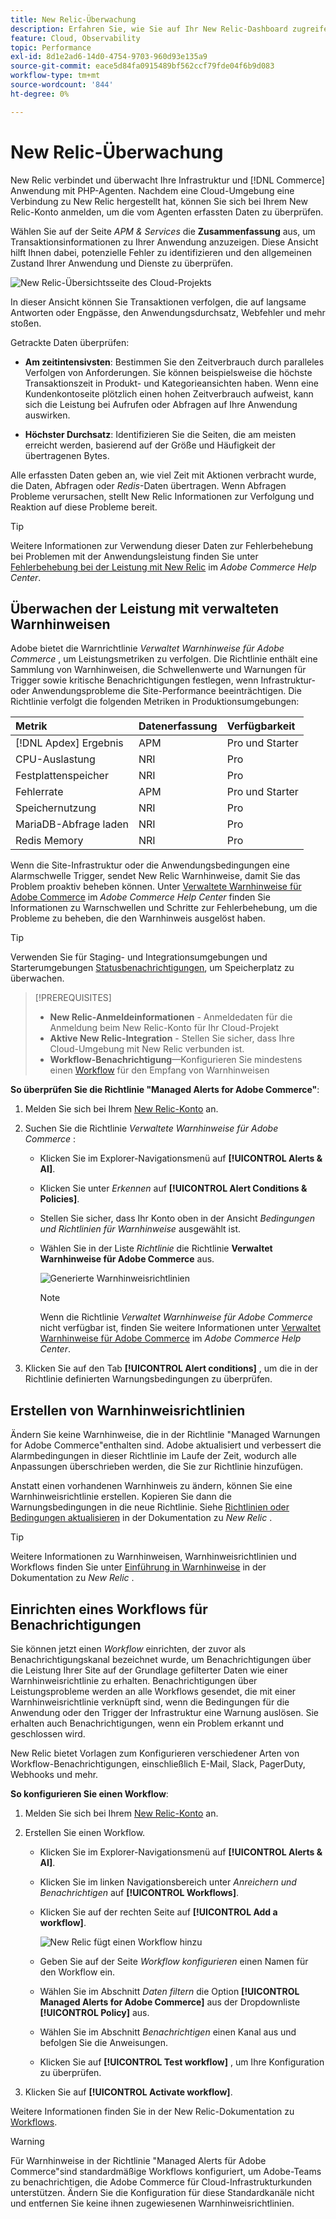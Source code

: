 ```yaml
---
title: New Relic-Überwachung
description: Erfahren Sie, wie Sie auf Ihr New Relic-Dashboard zugreifen und Daten aus Ihrer Adobe Commerce in einem Cloud-Infrastrukturprojekt analysieren können.
feature: Cloud, Observability
topic: Performance
exl-id: 8d1e2ad6-14d0-4754-9703-960d93e135a9
source-git-commit: eace5d84fa0915489bf562ccf79fde04f6b9d083
workflow-type: tm+mt
source-wordcount: '844'
ht-degree: 0%

---
```


# New Relic-Überwachung

New Relic verbindet und überwacht Ihre Infrastruktur und [!DNL Commerce] Anwendung mit PHP-Agenten. Nachdem eine Cloud-Umgebung eine Verbindung zu New Relic hergestellt hat, können Sie sich bei Ihrem New Relic-Konto anmelden, um die vom Agenten erfassten Daten zu überprüfen.

Wählen Sie auf der Seite _APM &amp; Services_ die **Zusammenfassung** aus, um Transaktionsinformationen zu Ihrer Anwendung anzuzeigen. Diese Ansicht hilft Ihnen dabei, potenzielle Fehler zu identifizieren und den allgemeinen Zustand Ihrer Anwendung und Dienste zu überprüfen.

![New Relic-Übersichtsseite des Cloud-Projekts](../../assets/new-relic/dashboard.png)

In dieser Ansicht können Sie Transaktionen verfolgen, die auf langsame Antworten oder Engpässe, den Anwendungsdurchsatz, Webfehler und mehr stoßen.

Getrackte Daten überprüfen:

- **Am zeitintensivsten**: Bestimmen Sie den Zeitverbrauch durch paralleles Verfolgen von Anforderungen. Sie können beispielsweise die höchste Transaktionszeit in Produkt- und Kategorieansichten haben. Wenn eine Kundenkontoseite plötzlich einen hohen Zeitverbrauch aufweist, kann sich die Leistung bei Aufrufen oder Abfragen auf Ihre Anwendung auswirken.

- **Höchster Durchsatz**: Identifizieren Sie die Seiten, die am meisten erreicht werden, basierend auf der Größe und Häufigkeit der übertragenen Bytes.

Alle erfassten Daten geben an, wie viel Zeit mit Aktionen verbracht wurde, die Daten, Abfragen oder _Redis_-Daten übertragen. Wenn Abfragen Probleme verursachen, stellt New Relic Informationen zur Verfolgung und Reaktion auf diese Probleme bereit.

>[!TIP]
>
>Weitere Informationen zur Verwendung dieser Daten zur Fehlerbehebung bei Problemen mit der Anwendungsleistung finden Sie unter [Fehlerbehebung bei der Leistung mit New Relic](https://experienceleague.adobe.com/docs/commerce-knowledge-base/kb/troubleshooting/miscellaneous/troubleshoot-performance-using-new-relic-on-magento-commerce.html) im _Adobe Commerce Help Center_.

## Überwachen der Leistung mit verwalteten Warnhinweisen

Adobe bietet die Warnrichtlinie _Verwaltet Warnhinweise für Adobe Commerce_ , um Leistungsmetriken zu verfolgen. Die Richtlinie enthält eine Sammlung von Warnhinweisen, die Schwellenwerte und Warnungen für Trigger sowie kritische Benachrichtigungen festlegen, wenn Infrastruktur- oder Anwendungsprobleme die Site-Performance beeinträchtigen. Die Richtlinie verfolgt die folgenden Metriken in Produktionsumgebungen:

| Metrik | Datenerfassung | Verfügbarkeit |
|:-------------------|:----------------|:----------------|
| [!DNL Apdex] Ergebnis | APM | Pro und Starter |
| CPU-Auslastung | NRI | Pro |
| Festplattenspeicher | NRI | Pro |
| Fehlerrate | APM | Pro und Starter |
| Speichernutzung | NRI | Pro |
| MariaDB-Abfrage laden | NRI | Pro |
| Redis Memory | NRI | Pro |

Wenn die Site-Infrastruktur oder die Anwendungsbedingungen eine Alarmschwelle Trigger, sendet New Relic Warnhinweise, damit Sie das Problem proaktiv beheben können. Unter [Verwaltete Warnhinweise für Adobe Commerce](https://experienceleague.adobe.com/docs/commerce-knowledge-base/kb/support-tools/managed-alerts/managed-alerts-for-magento-commerce.html) im _Adobe Commerce Help Center_ finden Sie Informationen zu Warnschwellen und Schritte zur Fehlerbehebung, um die Probleme zu beheben, die den Warnhinweis ausgelöst haben.

>[!TIP]
>
>Verwenden Sie für Staging- und Integrationsumgebungen und Starterumgebungen [Statusbenachrichtigungen](../integrations/health-notifications.md), um Speicherplatz zu überwachen.

>[!PREREQUISITES]
>
>- **New Relic-Anmeldeinformationen** - Anmeldedaten für die Anmeldung beim New Relic-Konto für Ihr Cloud-Projekt
>- **Aktive New Relic-Integration** - Stellen Sie sicher, dass Ihre Cloud-Umgebung mit New Relic verbunden ist.
>- **Workflow-Benachrichtigung**—Konfigurieren Sie mindestens einen [Workflow](#set-up-a-workflow-for-notifications) für den Empfang von Warnhinweisen

**So überprüfen Sie die Richtlinie &quot;Managed Alerts for Adobe Commerce&quot;**:

1. Melden Sie sich bei Ihrem [New Relic-Konto](https://login.newrelic.com/login) an.

1. Suchen Sie die Richtlinie _Verwaltete Warnhinweise für Adobe Commerce_ :

   - Klicken Sie im Explorer-Navigationsmenü auf **[!UICONTROL Alerts & AI]**.

   - Klicken Sie unter _Erkennen_ auf **[!UICONTROL Alert Conditions & Policies]**.

   - Stellen Sie sicher, dass Ihr Konto oben in der Ansicht _Bedingungen und Richtlinien für Warnhinweise_ ausgewählt ist.

   - Wählen Sie in der Liste _Richtlinie_ die Richtlinie **Verwaltet Warnhinweise für Adobe Commerce** aus.

     ![Generierte Warnhinweisrichtlinien](../../assets/new-relic/managed-alerts-policy.png)

     >[!NOTE]
     >
     >Wenn die Richtlinie _Verwaltet Warnhinweise für Adobe Commerce_ nicht verfügbar ist, finden Sie weitere Informationen unter [Verwaltet Warnhinweise für Adobe Commerce](https://experienceleague.adobe.com/docs/commerce-knowledge-base/kb/support-tools/managed-alerts/managed-alerts-for-magento-commerce.html) im _Adobe Commerce Help Center_.

1. Klicken Sie auf den Tab **[!UICONTROL Alert conditions]** , um die in der Richtlinie definierten Warnungsbedingungen zu überprüfen.

## Erstellen von Warnhinweisrichtlinien

Ändern Sie keine Warnhinweise, die in der Richtlinie &quot;Managed Warnungen for Adobe Commerce&quot;enthalten sind. Adobe aktualisiert und verbessert die Alarmbedingungen in dieser Richtlinie im Laufe der Zeit, wodurch alle Anpassungen überschrieben werden, die Sie zur Richtlinie hinzufügen.

Anstatt einen vorhandenen Warnhinweis zu ändern, können Sie eine Warnhinweisrichtlinie erstellen. Kopieren Sie dann die Warnungsbedingungen in die neue Richtlinie. Siehe [Richtlinien oder Bedingungen aktualisieren](https://docs.newrelic.com/docs/alerts-applied-intelligence/new-relic-alerts/alert-policies/update-or-disable-policies-conditions/) in der Dokumentation zu _New Relic_ .

>[!TIP]
>
>Weitere Informationen zu Warnhinweisen, Warnhinweisrichtlinien und Workflows finden Sie unter [Einführung in Warnhinweise](https://docs.newrelic.com/docs/alerts-applied-intelligence/new-relic-alerts/learn-alerts/alerts-concepts-workflow/) in der Dokumentation zu _New Relic_ .

## Einrichten eines Workflows für Benachrichtigungen

Sie können jetzt einen _Workflow_ einrichten, der zuvor als Benachrichtigungskanal bezeichnet wurde, um Benachrichtigungen über die Leistung Ihrer Site auf der Grundlage gefilterter Daten wie einer Warnhinweisrichtlinie zu erhalten. Benachrichtigungen über Leistungsprobleme werden an alle Workflows gesendet, die mit einer Warnhinweisrichtlinie verknüpft sind, wenn die Bedingungen für die Anwendung oder den Trigger der Infrastruktur eine Warnung auslösen. Sie erhalten auch Benachrichtigungen, wenn ein Problem erkannt und geschlossen wird.

New Relic bietet Vorlagen zum Konfigurieren verschiedener Arten von Workflow-Benachrichtigungen, einschließlich E-Mail, Slack, PagerDuty, Webhooks und mehr.

**So konfigurieren Sie einen Workflow**:

1. Melden Sie sich bei Ihrem [New Relic-Konto](https://login.newrelic.com/login) an.

1. Erstellen Sie einen Workflow.

   - Klicken Sie im Explorer-Navigationsmenü auf **[!UICONTROL Alerts & AI]**.

   - Klicken Sie im linken Navigationsbereich unter _Anreichern und Benachrichtigen_ auf **[!UICONTROL Workflows]**.

   - Klicken Sie auf der rechten Seite auf **[!UICONTROL Add a workflow]**.

     ![New Relic fügt einen Workflow hinzu](../../assets/new-relic/add-a-workflow.png)

   - Geben Sie auf der Seite _Workflow konfigurieren_ einen Namen für den Workflow ein.

   - Wählen Sie im Abschnitt _Daten filtern_ die Option **[!UICONTROL Managed Alerts for Adobe Commerce]** aus der Dropdownliste **[!UICONTROL Policy]** aus.

   - Wählen Sie im Abschnitt _Benachrichtigen_ einen Kanal aus und befolgen Sie die Anweisungen.

   - Klicken Sie auf **[!UICONTROL Test workflow]** , um Ihre Konfiguration zu überprüfen.

1. Klicken Sie auf **[!UICONTROL Activate workflow]**.

Weitere Informationen finden Sie in der New Relic-Dokumentation zu [Workflows](https://docs.newrelic.com/docs/alerts-applied-intelligence/applied-intelligence/incident-workflows/incident-workflows/).

>[!WARNING]
>
>Für Warnhinweise in der Richtlinie &quot;Managed Alerts für Adobe Commerce&quot;sind standardmäßige Workflows konfiguriert, um Adobe-Teams zu benachrichtigen, die Adobe Commerce für Cloud-Infrastrukturkunden unterstützen. Ändern Sie die Konfiguration für diese Standardkanäle nicht und entfernen Sie keine ihnen zugewiesenen Warnhinweisrichtlinien.
